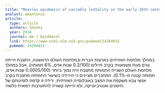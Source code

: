 ```yaml
---
title: "Measles epidemics of variable lethality in the early 20th century"
analyst: amantonio
article:
  type: article
  authors: Shanks
  year: 2014
  journal: Am J Epidemiol
  link: https://www.ncbi.nlm.nih.gov/pubmed/24284015
  pubmed: 24284015
---
```


במהלך מלחמת האזרחים בארצות הברית ובמלחמת העולם הראשונה, החצבת הייתה גורם מוות משמעותי בקרב חיילים (0.2/100 שנות אדם, 6% תמותה). אבל במהלך מלחמת העולם השנייה התמותה מחצבת היה נמוך ביותר (0.0005/100 שנות אדם, תמותה קטנה מ-0.1%).
המחברים מציינים כי הירידה בשיעור התמותה מחצבת בקרב אנשי צבא משקפת את המצב באוכלוסייה האזרחית. ירידה זו קדמה לזמינותם של חיסונים ואנטיביוטיקה, ולא הייתה קשורה להתערבות רפואית כלשהי.
